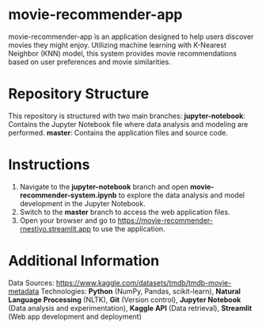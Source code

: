 # movie-recommender-app
movie-recommender-app is an application designed to help users discover movies they might enjoy. Utilizing machine learning with K-Nearest Neighbor (KNN) model, this system provides movie recommendations based on user preferences and movie similarities.

# Repository Structure
This repository is structured with two main branches:
**jupyter-notebook**: Contains the Jupyter Notebook file where data analysis and modeling are performed.
**master**: Contains the application files and source code.

# Instructions
1. Navigate to the **jupyter-notebook** branch and open **movie-recommender-system.ipynb** to explore the data analysis and model development in the Jupyter Notebook.
2. Switch to the **master** branch to access the web application files.
3. Open your browser and go to https://movie-recommender-rnestiyo.streamlit.app to use the application.

# Additional Information
Data Sources: https://www.kaggle.com/datasets/tmdb/tmdb-movie-metadata
Technologies: **Python** (NumPy, Pandas, scikit-learn), **Natural Language Processing** (NLTK), **Git** (Version control), **Jupyter Notebook** (Data analysis and experimentation), **Kaggle API** (Data retrieval), **Streamlit** (Web app development and deployment)
